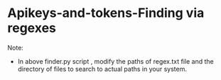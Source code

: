 # Apikeys-and-tokens-Finding via regexes 

Note:
- In above finder.py script , modify the paths of regex.txt file and the directory of files to search to actual paths in your system.  
